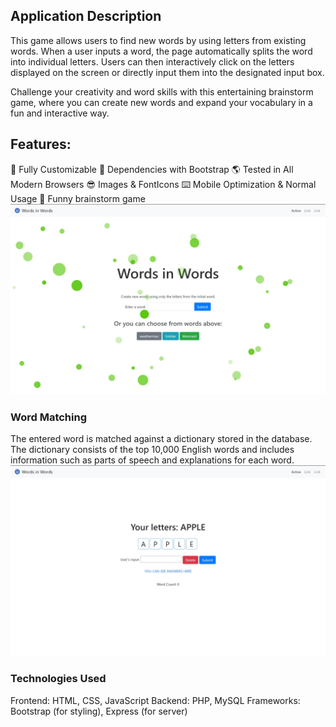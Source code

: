 ## Application Description

This game allows users to find new words by using letters from existing words. When a user inputs a word, the page automatically splits the word into individual letters. Users can then interactively click on the letters displayed on the screen or directly input them into the designated input box.

Challenge your creativity and word skills with this entertaining brainstorm game, where you can create new words and expand your vocabulary in a fun and interactive way.

## Features:
🔧 Fully Customizable
💪 Dependencies with Bootstrap
🌎 Tested in All Modern Browsers
😎 Images & FontIcons
⌨️ Mobile Optimization & Normal Usage
🔎 Funny brainstorm game
![index](image/index.png)
### Word Matching

The entered word is matched against a dictionary stored in the database. The dictionary consists of the top 10,000 English words and includes information such as parts of speech and explanations for each word.
![main](image/main.png)

### Technologies Used
Frontend: HTML, CSS, JavaScript
Backend: PHP, MySQL
Frameworks: Bootstrap (for styling), Express (for server)

